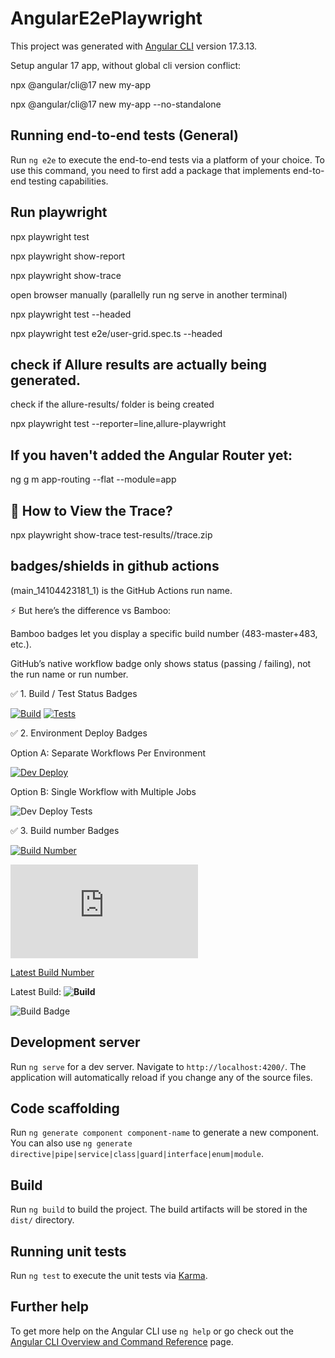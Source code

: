 # AngularE2ePlaywright

This project was generated with [Angular CLI](https://github.com/angular/angular-cli) version 17.3.13.

Setup angular 17 app, without global cli version conflict:

npx @angular/cli@17 new my-app

npx @angular/cli@17 new my-app --no-standalone

## Running end-to-end tests (General)

Run `ng e2e` to execute the end-to-end tests via a platform of your choice. To use this command, you need to first add a package that implements end-to-end testing capabilities.

## Run playwright

npx playwright test

npx playwright show-report

npx playwright show-trace


open browser manually (parallelly run ng serve in another terminal)

npx playwright test --headed

npx playwright test e2e/user-grid.spec.ts --headed


## check if Allure results are actually being generated.

check if the allure-results/ folder is being created 

npx playwright test --reporter=line,allure-playwright

## If you haven't added the Angular Router yet:

ng g m app-routing --flat --module=app

## 🌟 How to View the Trace?

npx playwright show-trace test-results/<your-test-folder>/trace.zip


## badges/shields in github actions
(main_14104423181_1) is the GitHub Actions run name.

⚡ But here’s the difference vs Bamboo:

Bamboo badges let you display a specific build number (483-master+483, etc.).

GitHub’s native workflow badge only shows status (passing / failing), not the run name or run number.


✅ 1. Build / Test Status Badges

[![Build](https://github.com/sanjeetkumaritoutlook/angular-playwright-e2e/actions/workflows/deploy.yml/badge.svg)](https://github.com/sanjeetkumaritoutlook/angular-playwright-e2e/actions/workflows/deploy.yml)
[![Tests](https://github.com/sanjeetkumaritoutlook/angular-playwright-e2e/actions/workflows/playwright.yml/badge.svg)](https://github.com/sanjeetkumaritoutlook/angular-playwright-e2e/actions/workflows/playwright.yml)

✅ 2. Environment Deploy Badges

Option A: Separate Workflows Per Environment

[![Dev Deploy](https://github.com/sanjeetkumaritoutlook/angular-playwright-e2e/actions/workflows/deploy.yml/badge.svg)](https://github.com/sanjeetkumaritoutlook/angular-playwright-e2e/actions/workflows/deploy.yml)

Option B: Single Workflow with Multiple Jobs

![Dev Deploy Tests](https://img.shields.io/github/actions/workflow/status/sanjeetkumaritoutlook/angular-playwright-e2e/playwright.yml?branch=main&event=workflow_dispatch&label=Playwright%20E2E%20Tests%20(Only%20on%20Manual%20Run))

✅ 3. Build number Badges

[![Build Number](https://img.shields.io/endpoint?url=https://raw.githubusercontent.com/sanjeetkumaritoutlook/angular-playwright-e2e/gh-pages/build-number.txt)](https://sanjeetkumaritoutlook.github.io/angular-playwright-e2e/build-number.txt)

![Build Number semi-automatic](https://raw.githubusercontent.com/sanjeetkumaritoutlook/angular-playwright-e2e/main/build-number.txt)


[Latest Build Number](https://github.com/sanjeetkumaritoutlook/angular-playwright-e2e/actions/runs/<RUN_ID>)

Latest Build: **![Build](https://img.shields.io/badge/build-#PLACEHOLDER-blue)**

![Build Badge](https://img.shields.io/badge/build-#BUILD_NUMBER-blue)


## Development server

Run `ng serve` for a dev server. Navigate to `http://localhost:4200/`. The application will automatically reload if you change any of the source files.

## Code scaffolding

Run `ng generate component component-name` to generate a new component. You can also use `ng generate directive|pipe|service|class|guard|interface|enum|module`.

## Build

Run `ng build` to build the project. The build artifacts will be stored in the `dist/` directory.

## Running unit tests

Run `ng test` to execute the unit tests via [Karma](https://karma-runner.github.io).


## Further help

To get more help on the Angular CLI use `ng help` or go check out the [Angular CLI Overview and Command Reference](https://angular.io/cli) page.
